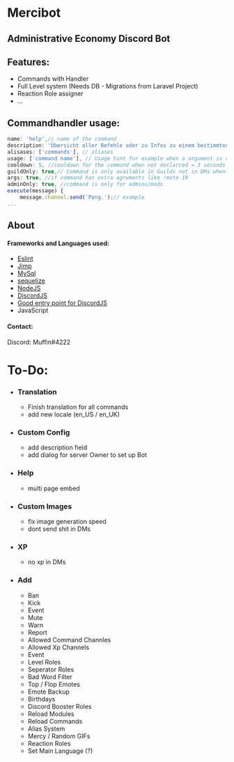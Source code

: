 # Mercibot
## Administrative Economy Discord Bot

[comment]: <> ([![CodeFactor]&#40;https://www.codefactor.io/repository/github/xcrashsystemx/otaku-treffpunkt-re/badge?s=98b0ae6f2011ec863845f5219dde0daa9ccfb71b&#41;]&#40;https://www.codefactor.io/repository/github/xcrashsystemx/otaku-treffpunkt-re&#41;)

## Features:
* Commands with Handler
* Full Level system (Needs DB - Migrations from Laravel Project)
* Reaction Role assigner
* ...

[comment]: <> ([Roadmap]&#40;&#41;)

## Commandhandler usage:
```js
name: 'help',// name of the command
description: 'Übersicht aller Befehle oder zu Infos zu einem bestimmten Befehl.',// Short description for help command
alisases: ['commands'], // aliases
usage: ['command name'], // Usage hint for example when a argument is needed
cooldown: 5, //cooldown for the command when not declarced = 3 seconds
guildOnly: true,// Command is only available in Guilds not in DMs when not declard = false
args: true, //if command has extra agruments like !mute 10
adminOnly: true, //command is only for admins/mods
execute(message) {
	message.channel.send('Pong.');// example
...
```

[comment]: <> (## Download and Installation)

[comment]: <> (To begin using this bot, choose one of the following options to get started:)

[comment]: <> (* Clone the repo: `git clone https://github.com/xCrashsystemx/Otaku-Treffpunkt-Re.git`)

[comment]: <> (* npm install)

[comment]: <> (* php artisan migrate &#40;in Laravel Project&#41;)

[comment]: <> (Help: [Fork, Clone, or Download on GitHub]&#40;https://github.com/xCrashsystemx/Otaku-Treffpunkt-Re&#41;)


[comment]: <> (## Bugs and Issues)

[comment]: <> (Have a bug or an issue with this template? [Open a new issue]&#40;https://github.com/xCrashsystemx/Otaku-Treffpunkt-Re/issues&#41; here on GitHub or leave a comment on the [Bot Overview]&#40;https://github.com/xCrashsystemx/Otaku-Treffpunkt-Re&#41;.)

## About

#### Frameworks and Languages used:
* [Eslint](https://eslint.org/docs/rules/)
* [Jimp](https://www.npmjs.com/package/jimp)
* [MySql](https://www.npmjs.com/package/mysql2)
* [sequelize](https://sequelize.org/)
* [NodeJS](https://nodejs.org/en/)
* [DiscordJS](https://discord.js.org/#/)
* [Good entry point for DiscordJS](https://discordjs.guide/)
* JavaScript

#### Contact:
Discord: Muffin#4222

# To-Do:
* ### Translation
    * Finish translation for all commands
    * add new locale (en_US / en_UK)
* ### Custom Config
    * add description field
    * add dialog for server Owner to set up Bot
* ### Help
    * multi page embed
* ### Custom Images
    * fix image generation speed
    * dont send shit in DMs
* ### XP
    * no xp in DMs
* ### Add
    * Ban
    * Kick
    * Event
    * Mute
    * Warn
    * Report
    * Allowed Command Channles
    * Allowed Xp Channels
    * Event
    * Level Roles
    * Seperator Roles
    * Bad Word Filter
    * Top / Flop Emotes
    * Emote Backup
    * Birthdays
    * Discord Booster Roles
    * Reload Modules
    * Reload Commands
    * Alias System
    * Mercy / Random GIFs
    * Reaction Roles
    * Set Main Language (?)
